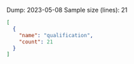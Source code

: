 Dump: 2023-05-08
Sample size (lines): 21
```` json
[
  {
    "name": "qualification",
    "count": 21
  }
]
